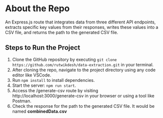 # About the Repo

An Express.js route that integrates data from three different API endpoints,
extracts specific key values from their responses, writes these values into a CSV file, and
returns the path to the generated CSV file.

## Steps to Run the Project

1. Clone the GitHub repository by executing `git clone https://github.com/rutwikdesh/data-extraction.git` in your terminal.
2. After cloning the repo, navigate to the project directory using any code editor like VSCode.
3. Run `npm install` to install dependencies.
4. Start the server: `npm run start`.
5. Access the /generate-csv route by visiting http://localhost:3000/generate-csv in your browser or using a tool like Postman.
6. Check the response for the path to the generated CSV file. It would be named **combinedData.csv**
